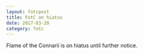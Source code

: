 ```yaml
---
layout: fotcpost
title: FotC on hiatus
date: 2017-03-20
category: fotc
---
```


Flame of the Connarii is on hiatus until further notice.
